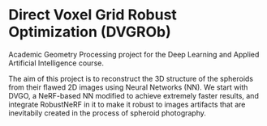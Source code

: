# Direct Voxel Grid Robust Optimization (DVGROb)
Academic Geometry Processing project for the Deep Learning and Applied Artificial Intelligence course.

The aim of this project is to reconstruct the 3D structure of the spheroids from their flawed 2D images using Neural Networks (NN).
We start with DVGO, a NeRF-based NN modified to achieve extremely faster results, and integrate RobustNeRF in it to make it robust to images artifacts that are inevitabily created in the process of spheroid photography.
